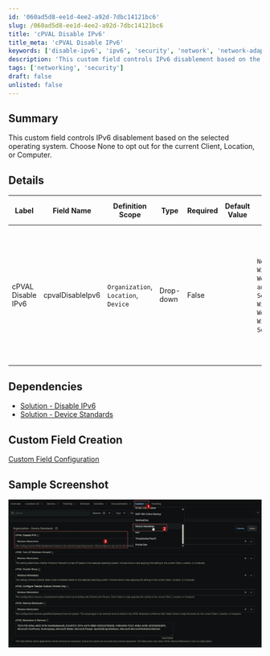 ```yaml
---
id: '060ad5d8-ee1d-4ee2-a92d-7dbc14121bc6'
slug: /060ad5d8-ee1d-4ee2-a92d-7dbc14121bc6
title: 'cPVAL Disable IPv6'
title_meta: 'cPVAL Disable IPv6'
keywords: ['disable-ipv6', 'ipv6', 'security', 'network', 'network-adapter', 'device-standard']
description: 'This custom field controls IPv6 disablement based on the selected operating system. Choose None to opt out for the current Client, Location, or Computer.'
tags: ['networking', 'security']
draft: false
unlisted: false
---
```


## Summary

This custom field controls IPv6 disablement based on the selected operating system. Choose None to opt out for the current Client, Location, or Computer.

## Details

| Label | Field Name | Definition Scope | Type | Required | Default Value | Available Options | Technician Permission | Automation Permission | API Permission | Description | Tool Tip | Footer Text | Custom Field Tab Name |
| ----- | ---- | ---------------- | ---- | -------- | ------------- | --------------------- | --------------------- | -------------- | ----------- | -------- | ----------- | ----------- | ----------- |
| cPVAL Disable IPv6 | cpvalDisableIpv6 | `Organization`, `Location`, `Device` | Drop-down | False | | `None`, `Windows Workstation and Windows Server`, `Windows Workstation`, `Windows Server` | Editable | Read_Write | Read_Write | Select the operating system(s) for which IPv6 should be disabled. Choose None to exclude the Client, Location, or Computer from IPv6 disabling. | Use this dropdown to specify the target OS for disabling IPv6. Selecting None will leave IPv6 enabled for the selected entity. | This setting controls IPv6 disablement based on the selected operating system. Choose None to opt out for the current Client, Location, or Computer. | Device Standards |

## Dependencies

- [Solution - Disable IPv6](/docs/)
- [Solution - Device Standards](/docs/)

## Custom Field Creation

[Custom Field Configuration](https://github.com/ProVal-Tech/ninjarmm/blob/main/custom-fields/cpval-disable-ipv6.toml)

## Sample Screenshot

![Image1](../../../static/img/docs/060ad5d8-ee1d-4ee2-a92d-7dbc14121bc6/image1.webp)

